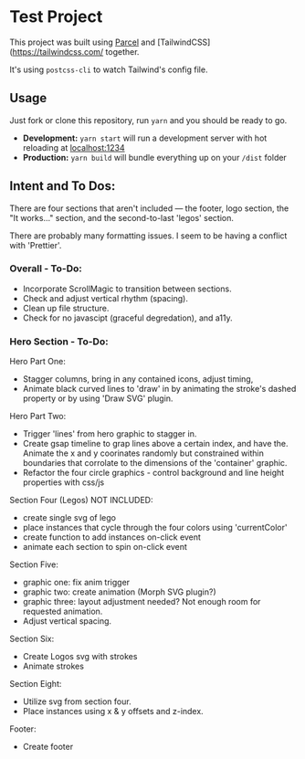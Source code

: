 # Test Project
This project was built using [Parcel](https://parceljs.org/) and [TailwindCSS](https://tailwindcss.com/ together.

It's using `postcss-cli` to watch Tailwind's config file.

## Usage

Just fork or clone this repository, run `yarn` and you should be ready to go.

- **Development:**
  `yarn start` will run a development server with hot reloading at <localhost:1234>
- **Production:**
  `yarn build` will bundle everything up on your `/dist` folder

## Intent and To Dos:
There are four sections that aren't included — the footer, logo section, the "It works..." section, and the second-to-last 'legos' section.

There are probably many formatting issues. I seem to be having a conflict with 'Prettier'.


### Overall - To-Do:
- Incorporate ScrollMagic to transition between sections.
- Check and adjust vertical rhythm (spacing).
- Clean up file structure.
- Check for no javascipt (graceful degredation), and a11y.

### Hero Section - To-Do:
Hero Part One: 
- Stagger columns, bring in any contained icons, adjust timing,
- Animate black curved lines to 'draw' in by animating the stroke's dashed property or by using 'Draw SVG' plugin.

Hero Part Two: 
- Trigger 'lines' from hero graphic to stagger in. 
- Create gsap timeline to grap lines above a certain index, and have the. Animate the x and y coorinates randomly but constrained within boundaries that corrolate to the dimensions of the 'container' graphic. 
- Refactor the four circle graphics - control background and line height properties with css/js

Section Four (Legos) NOT INCLUDED: 
- create single svg of lego
- place instances that cycle through the four colors using 'currentColor'
- create function to add instances on-click event
- animate each section to spin on-click event

Section Five: 
- graphic one: fix anim trigger 
- graphic two: create animation (Morph SVG plugin?) 
- graphic three: layout adjustment needed? Not enough room for requested animation. 
- Adjust vertical spacing. 


Section Six: 
- Create Logos svg with strokes 
- Animate strokes

Section Eight: 
- Utilize svg from section four.
- Place instances using x & y offsets and z-index.

Footer: 
- Create footer
